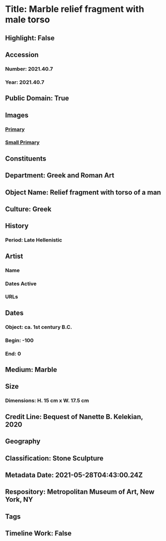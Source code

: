# Title: Marble relief fragment with male torso
## Highlight: False
## Accession
### Number: 2021.40.7
### Year: 2021.40.7
## Public Domain: True
## Images
### [Primary](https://images.metmuseum.org/CRDImages/gr/original/LC-2021_40_7-20210517-01.jpg)
### [Small Primary](https://images.metmuseum.org/CRDImages/gr/web-large/LC-2021_40_7-20210517-01.jpg)
## Constituents
## Department: Greek and Roman Art
## Object Name: Relief fragment with torso of a man
## Culture: Greek
## History
### Period: Late Hellenistic
## Artist
### Name
### Dates Active
### URLs
## Dates
### Object: ca. 1st century B.C.
### Begin: -100
### End: 0
## Medium: Marble
## Size
### Dimensions: H. 15 cm x W. 17.5 cm
## Credit Line: Bequest of Nanette B. Kelekian, 2020
## Geography
## Classification: Stone Sculpture
## Metadata Date: 2021-05-28T04:43:00.24Z
## Respository: Metropolitan Museum of Art, New York, NY
## Tags
## Timeline Work: False